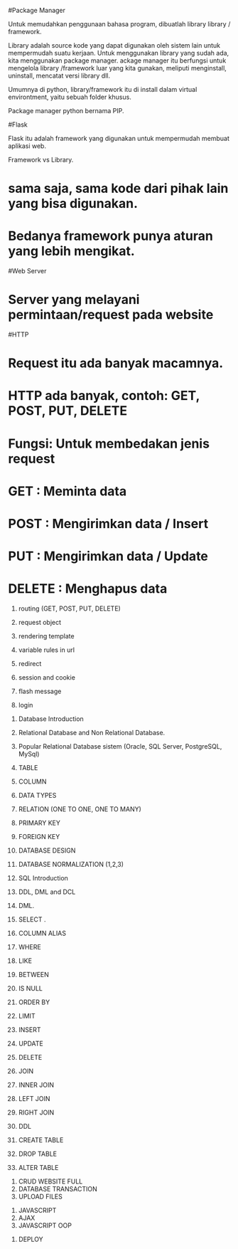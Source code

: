 #Package Manager

Untuk memudahkan penggunaan bahasa program, dibuatlah library library / framework. 

Library adalah source kode yang dapat digunakan oleh sistem lain untuk mempermudah suatu kerjaan.
Untuk menggunakan library yang sudah ada, kita menggunakan package manager.
ackage manager itu berfungsi untuk mengelola library /framework luar yang kita gunakan, meliputi menginstall, uninstall, mencatat versi library dll.

Umumnya di python, library/framework itu di install dalam virtual environtment, yaitu sebuah folder khusus.

Package manager python bernama PIP.

#Flask

Flask itu adalah framework yang digunakan untuk mempermudah membuat aplikasi web.

Framework vs Library.
# sama saja, sama kode dari pihak lain yang bisa digunakan. 
# Bedanya framework punya aturan yang lebih mengikat. 

#Web Server
# Server yang melayani permintaan/request pada website

#HTTP
# Request itu ada banyak macamnya. 
# HTTP ada banyak, contoh: GET, POST, PUT, DELETE
# Fungsi: Untuk membedakan jenis request
# GET : Meminta data
# POST : Mengirimkan data / Insert
# PUT : Mengirimkan data / Update
# DELETE : Menghapus data


<!-- Flask sylabus. -->
1. routing (GET, POST, PUT, DELETE)
2. request object
4. rendering template
3. variable rules in url

4. redirect
5. session and cookie
6. flash message
7. login

<!-- Postgresql sylabus -->
1. Database Introduction
2. Relational Database and Non Relational Database. 
3. Popular Relational Database sistem (Oracle, SQL Server, PostgreSQL, MySql)
5. TABLE
6. COLUMN
7. DATA TYPES
8. RELATION (ONE TO ONE, ONE TO MANY)
9. PRIMARY KEY
11. FOREIGN KEY

12. DATABASE DESIGN
13. DATABASE NORMALIZATION (1,2,3)

14. SQL Introduction
15. DDL, DML and DCL
16. DML. 
17. SELECT . 
18. COLUMN ALIAS
19. WHERE
20. LIKE
21. BETWEEN
22. IS NULL
23. ORDER BY
24. LIMIT

25. INSERT
26. UPDATE
27. DELETE

28. JOIN
29. INNER JOIN
30. LEFT JOIN
31. RIGHT JOIN

32. DDL
33. CREATE TABLE
34. DROP TABLE
35. ALTER TABLE


<!-- MIDDLE -->
1. CRUD WEBSITE FULL
2. DATABASE TRANSACTION
3. UPLOAD FILES

<!-- FULLSTACK -->
1. JAVASCRIPT
2. AJAX
4. JAVASCRIPT OOP

<!-- Hosting -->
1. DEPLOY





